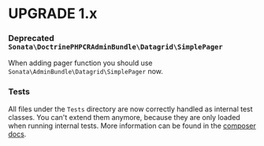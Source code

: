 UPGRADE 1.x
===========

### Deprecated `Sonata\DoctrinePHPCRAdminBundle\Datagrid\SimplePager`

When adding pager function you should use `Sonata\AdminBundle\Datagrid\SimplePager` now.

### Tests

All files under the ``Tests`` directory are now correctly handled as internal test classes. 
You can't extend them anymore, because they are only loaded when running internal tests. 
More information can be found in the [composer docs](https://getcomposer.org/doc/04-schema.md#autoload-dev).
